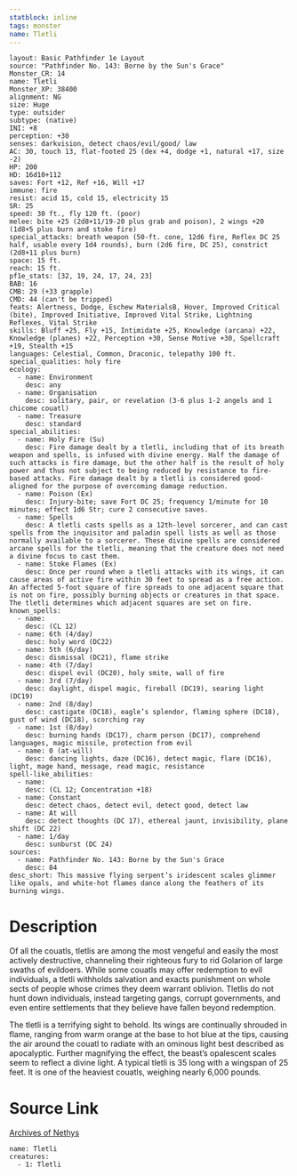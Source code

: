 ```yaml
---
statblock: inline
tags: monster
name: Tletli
---
```

```statblock
layout: Basic Pathfinder 1e Layout
source: "Pathfinder No. 143: Borne by the Sun's Grace"
Monster_CR: 14
name: Tletli
Monster_XP: 38400
alignment: NG
size: Huge
type: outsider
subtype: (native)
INI: +8
perception: +30
senses: darkvision, detect chaos/evil/good/ law
AC: 30, touch 13, flat-footed 25 (dex +4, dodge +1, natural +17, size -2)
HP: 200
HD: 16d10+112
saves: Fort +12, Ref +16, Will +17
immune: fire
resist: acid 15, cold 15, electricity 15
SR: 25
speed: 30 ft., fly 120 ft. (poor)
melee: bite +25 (2d8+11/19-20 plus grab and poison), 2 wings +20 (1d8+5 plus burn and stoke fire)
special_attacks: breath weapon (50-ft. cone, 12d6 fire, Reflex DC 25 half, usable every 1d4 rounds), burn (2d6 fire, DC 25), constrict (2d8+11 plus burn)
space: 15 ft.
reach: 15 ft.
pf1e_stats: [32, 19, 24, 17, 24, 23]
BAB: 16
CMB: 29 (+33 grapple)
CMD: 44 (can't be tripped)
feats: Alertness, Dodge, Eschew MaterialsB, Hover, Improved Critical (bite), Improved Initiative, Improved Vital Strike, Lightning Reflexes, Vital Strike
skills: Bluff +25, Fly +15, Intimidate +25, Knowledge (arcana) +22, Knowledge (planes) +22, Perception +30, Sense Motive +30, Spellcraft +19, Stealth +15
languages: Celestial, Common, Draconic, telepathy 100 ft.
special_qualities: holy fire
ecology:
  - name: Environment
    desc: any
  - name: Organisation
    desc: solitary, pair, or revelation (3-6 plus 1-2 angels and 1 chicome couatl)
  - name: Treasure
    desc: standard
special_abilities:
  - name: Holy Fire (Su)
    desc: Fire damage dealt by a tletli, including that of its breath weapon and spells, is infused with divine energy. Half the damage of such attacks is fire damage, but the other half is the result of holy power and thus not subject to being reduced by resistance to fire-based attacks. Fire damage dealt by a tletli is considered good-aligned for the purpose of overcoming damage reduction.
  - name: Poison (Ex)
    desc: Injury-bite; save Fort DC 25; frequency 1/minute for 10 minutes; effect 1d6 Str; cure 2 consecutive saves.
  - name: Spells
    desc: A tletli casts spells as a 12th-level sorcerer, and can cast spells from the inquisitor and paladin spell lists as well as those normally available to a sorcerer. These divine spells are considered arcane spells for the tletli, meaning that the creature does not need a divine focus to cast them.
  - name: Stoke Flames (Ex)
    desc: Once per round when a tletli attacks with its wings, it can cause areas of active fire within 30 feet to spread as a free action. An affected 5-foot square of fire spreads to one adjacent square that is not on fire, possibly burning objects or creatures in that space. The tletli determines which adjacent squares are set on fire.
known_spells:
  - name:
    desc: (CL 12)
  - name: 6th (4/day)
    desc: holy word (DC22)
  - name: 5th (6/day)
    desc: dismissal (DC21), flame strike
  - name: 4th (7/day)
    desc: dispel evil (DC20), holy smite, wall of fire
  - name: 3rd (7/day)
    desc: daylight, dispel magic, fireball (DC19), searing light (DC19)
  - name: 2nd (8/day)
    desc: castigate (DC18), eagle’s splendor, flaming sphere (DC18), gust of wind (DC18), scorching ray
  - name: 1st (8/day)
    desc: burning hands (DC17), charm person (DC17), comprehend languages, magic missile, protection from evil
  - name: 0 (at-will)
    desc: dancing lights, daze (DC16), detect magic, flare (DC16), light, mage hand, message, read magic, resistance
spell-like_abilities:
  - name:
    desc: (CL 12; Concentration +18)
  - name: Constant
    desc: detect chaos, detect evil, detect good, detect law
  - name: At will
    desc: detect thoughts (DC 17), ethereal jaunt, invisibility, plane shift (DC 22)
  - name: 1/day
    desc: sunburst (DC 24)
sources:
  - name: Pathfinder No. 143: Borne by the Sun's Grace
    desc: 84
desc_short: This massive flying serpent’s iridescent scales glimmer like opals, and white-hot flames dance along the feathers of its burning wings.
```
# Description
Of all the couatls, tletlis are among the most vengeful and easily the most actively destructive, channeling their righteous fury to rid Golarion of large swaths of evildoers. While some couatls may offer redemption to evil individuals, a tletli withholds salvation and exacts punishment on whole sects of people whose crimes they deem warrant oblivion. Tletlis do not hunt down individuals, instead targeting gangs, corrupt governments, and even entire settlements that they believe have fallen beyond redemption.

 The tletli is a terrifying sight to behold. Its wings are continually shrouded in flame, ranging from warm orange at the base to hot blue at the tips, causing the air around the couatl to radiate with an ominous light best described as apocalyptic. Further magnifying the effect, the beast’s opalescent scales seem to reflect a divine light. A typical tletli is 35 long with a wingspan of 25 feet. It is one of the heaviest couatls, weighing nearly 6,000 pounds.
# Source Link
[Archives of Nethys](https://aonprd.com/MonsterDisplay.aspx?ItemName=Tletli)
```encounter-table
name: Tletli
creatures:
  - 1: Tletli
```
